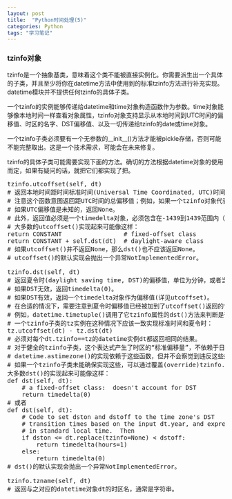 ```yaml
---
layout: post
title:  "Python时间处理(5)"
categories: Python
tags: "学习笔记" 
---
```


### tzinfo对象 ###

tzinfo是一个抽象基类，意味着这个类不能被直接实例化。你需要派生出一个具体的子类，并且至少将你在datetime方法中使用到的标准tzinfo方法进行补充实现。datetime模块并不提供任何tzinfo的具体子类。

一个tzinfo的实例能够传递给datetime和time对象构造函数作为参数。time对象能够像本地时间一样查看对象属性，tzinfo对象支持显示从本地时间到UTC时间的偏移值、时区的名字、DST偏移值、以及一切传递给tzinfo的date或time对象。

一个tzinfo子类必须要有一个无参数的__init__()方法才能被pickle存储，否则可能不能完整取出。这是一个技术需求，可能会在未来修复。

tzinfo的具体子类可能需要实现下面的方法。确切的方法根据datetime对象的使用而定，如果有疑问的话，就把它们都实现了把。

<pre>
tzinfo.utcoffset(self, dt)
# 返回本地时间距时间标准时间(Universal Time Coordinated, UTC)时间的偏移值，根据UTC时间的东部算起。如果本地时间在UTC时间的西部，返回值则为负。
# 注意这个函数意图返回距UTC时间的总偏移值；例如，如果一个tzinfo对象代表了市区和DST(夏令时)调整，utcoffset()应该返回它们的总和。
# 如果UTC偏移值是未知的，返回None。
# 此外，返回值必须是一个timedelta对象，必须包含在-1439到1439范围内（1440=24*60；偏移值的量级必须小于一天），代表整个分钟。
# 大多数的utcoffset()实现起来可能像这样：
return CONSTANT                 # fixed-offset class
return CONSTANT + self.dst(dt)  # daylight-aware class
# 如果utcoffset()并不返回None，那么dst()也不应该返回None。
# utcoffset()的默认实现会抛出一个异常NotImplementedError。

tzinfo.dst(self, dt)
# 返回夏令时(daylight saving time, DST)的偏移值，单位为分钟，或者当DST信息未知时返回None。
# 如果DST无效，返回timedelta(0)。
# 如果DST有效，返回一个timedelta对象作为偏移值(详见utcoffset)。
# 在合适的情况下，需要注意到夏令时偏移值已经被加到了utcoffset()返回的世界标准时间偏移值，因此除非需要单独获取世界标准时间的信息，不需要查阅dst()。
# 例如，datetime.timetuple()调用了它tzinfo属性的dst()方法来判断是否需要设置tm_isdst，tzinfo.fromutc()调用dst()来解释跨越时区时的夏令时改变。
# 一个tzinfo子类的tz实例在这种情况下应该一致实现标准时间和夏令时：
tz.utcoffset(dt) - tz.dst(dt)
# 必须对每个dt.tzinfo==tz的datetime实例dt都返回相同的结果。
# 对于健全的tzinfo子类，这个表达式产生了时区的“标准偏移量”，不依赖于日期或时间，而应该仅依赖地理位置。
# datetime.astimezone()的实现依赖于这些函数，但并不会察觉到违反这些条例；这应该由开发者去保障。
# 如果一个tzinfo子类未能确保实现这些，可以通过覆盖(override)tzinfo.fromutc()的默认实现来使astimezone()正确运作。
大多数dst()的实现起来可能像这样：
def dst(self, dt):
    # a fixed-offset class:  doesn't account for DST
    return timedelta(0)
# 或者
def dst(self, dt):
    # Code to set dston and dstoff to the time zone's DST
    # transition times based on the input dt.year, and expressed
    # in standard local time.  Then
    if dston <= dt.replace(tzinfo=None) < dstoff:
        return timedelta(hours=1)
    else:
        return timedelta(0)
# dst()的默认实现会抛出一个异常NotImplementedError。

tzinfo.tzname(self, dt)
# 返回与之对应的datetime对象dt的时区名，通常是字符串。
</pre>

